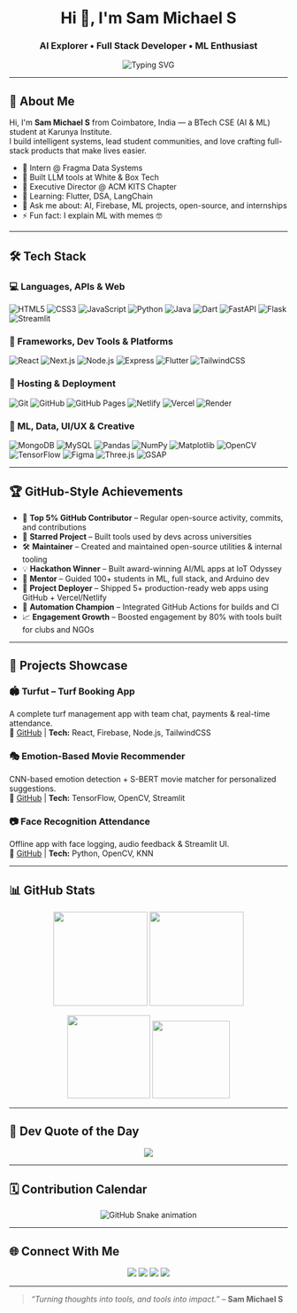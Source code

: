 <h1 align="center">Hi 👋, I'm Sam Michael S</h1>
<h3 align="center">AI Explorer • Full Stack Developer • ML Enthusiast</h3>

<p align="center">
  <img src="https://readme-typing-svg.herokuapp.com?font=Fira+Code&size=24&pause=1000&color=00FFDD&center=true&vCenter=true&width=600&lines=Building+AI-powered+apps+%7C+React%2C+FastAPI+%2B+Firebase+Dev;Hackathon+Champion+%7C+Tech+Mentor+%7C+Open+Source+Fan" alt="Typing SVG" />
</p>

---

## 🚀 About Me

Hi, I'm **Sam Michael S** from Coimbatore, India — a BTech CSE (AI & ML) student at Karunya Institute.  
I build intelligent systems, lead student communities, and love crafting full-stack products that make lives easier.

- 🔭 Intern @ Fragma Data Systems  
- 🧠 Built LLM tools at White & Box Tech  
- 👑 Executive Director @ ACM KITS Chapter  
- 🌱 Learning: Flutter, DSA, LangChain  
- 💬 Ask me about: AI, Firebase, ML projects, open-source, and internships  
- ⚡ Fun fact: I explain ML with memes 🤓  

---

## 🛠 Tech Stack

### 💻 Languages, APIs & Web
![HTML5](https://img.shields.io/badge/HTML5-E34F26?style=for-the-badge&logo=html5&logoColor=white)
![CSS3](https://img.shields.io/badge/CSS3-1572B6?style=for-the-badge&logo=css3&logoColor=white)
![JavaScript](https://img.shields.io/badge/JavaScript-F7DF1E?style=for-the-badge&logo=javascript&logoColor=black)
![Python](https://img.shields.io/badge/Python-14354C?style=for-the-badge&logo=python&logoColor=white)
![Java](https://img.shields.io/badge/Java-ED8B00?style=for-the-badge&logo=java&logoColor=white)
![Dart](https://img.shields.io/badge/Dart-0175C2?style=for-the-badge&logo=dart&logoColor=white)
![FastAPI](https://img.shields.io/badge/FastAPI-009688?style=for-the-badge&logo=fastapi)
![Flask](https://img.shields.io/badge/Flask-000000?style=for-the-badge&logo=flask)
![Streamlit](https://img.shields.io/badge/Streamlit-FF4B4B?style=for-the-badge&logo=streamlit&logoColor=white)

### 🔧 Frameworks, Dev Tools & Platforms
![React](https://img.shields.io/badge/React-20232A?style=for-the-badge&logo=react)
![Next.js](https://img.shields.io/badge/Next.js-000000?style=for-the-badge&logo=next.js)
![Node.js](https://img.shields.io/badge/Node.js-339933?style=for-the-badge&logo=nodedotjs)
![Express](https://img.shields.io/badge/Express.js-404D59?style=for-the-badge)
![Flutter](https://img.shields.io/badge/Flutter-02569B?style=for-the-badge&logo=flutter)
![TailwindCSS](https://img.shields.io/badge/Tailwind_CSS-38B2AC?style=for-the-badge&logo=tailwind-css)

### 🔗 Hosting & Deployment
![Git](https://img.shields.io/badge/Git-F05032?style=for-the-badge&logo=git&logoColor=white)
![GitHub](https://img.shields.io/badge/GitHub-181717?style=for-the-badge&logo=github)
![GitHub Pages](https://img.shields.io/badge/GitHub_Pages-121013?style=for-the-badge&logo=github)
![Netlify](https://img.shields.io/badge/Netlify-00C7B7?style=for-the-badge&logo=netlify)
![Vercel](https://img.shields.io/badge/Vercel-000000?style=for-the-badge&logo=vercel)
![Render](https://img.shields.io/badge/Render-46E3B7?style=for-the-badge&logo=render)

### 🧠 ML, Data, UI/UX & Creative
![MongoDB](https://img.shields.io/badge/MongoDB-4EA94B?style=for-the-badge&logo=mongodb)
![MySQL](https://img.shields.io/badge/MySQL-00758F?style=for-the-badge&logo=mysql)
![Pandas](https://img.shields.io/badge/Pandas-150458?style=for-the-badge&logo=pandas)
![NumPy](https://img.shields.io/badge/NumPy-013243?style=for-the-badge&logo=numpy)
![Matplotlib](https://img.shields.io/badge/Matplotlib-ffffff?style=for-the-badge&logo=matplotlib&logoColor=black)
![OpenCV](https://img.shields.io/badge/OpenCV-5C3EE8?style=for-the-badge&logo=opencv)
![TensorFlow](https://img.shields.io/badge/TensorFlow-FF6F00?style=for-the-badge&logo=tensorflow)
![Figma](https://img.shields.io/badge/Figma-F24E1E?style=for-the-badge&logo=figma)
![Three.js](https://img.shields.io/badge/Three.js-000000?style=for-the-badge&logo=three.js)
![GSAP](https://img.shields.io/badge/GSAP-88CE02?style=for-the-badge&logo=greensock)

---

## 🏆 GitHub-Style Achievements

- 🏅 **Top 5% GitHub Contributor** – Regular open-source activity, commits, and contributions  
- 🌟 **Starred Project** – Built tools used by devs across universities  
- 🛠️ **Maintainer** – Created and maintained open-source utilities & internal tooling  
- 💡 **Hackathon Winner** – Built award-winning AI/ML apps at IoT Odyssey  
- 💬 **Mentor** – Guided 100+ students in ML, full stack, and Arduino dev  
- 🚀 **Project Deployer** – Shipped 5+ production-ready web apps using GitHub + Vercel/Netlify  
- 🎯 **Automation Champion** – Integrated GitHub Actions for builds and CI  
- 📈 **Engagement Growth** – Boosted engagement by 80% with tools built for clubs and NGOs

---

## 📌 Projects Showcase

### 🏟️ Turfut – Turf Booking App  
A complete turf management app with team chat, payments & real-time attendance.  
🔗 [GitHub](https://github.com/sms32) | **Tech:** React, Firebase, Node.js, TailwindCSS

### 🎭 Emotion-Based Movie Recommender  
CNN-based emotion detection + S-BERT movie matcher for personalized suggestions.  
🔗 [GitHub](https://github.com/sms32) | **Tech:** TensorFlow, OpenCV, Streamlit

### 📷 Face Recognition Attendance  
Offline app with face logging, audio feedback & Streamlit UI.  
🔗 [GitHub](https://github.com/sms32) | **Tech:** Python, OpenCV, KNN

---

## 📊 GitHub Stats

<p align="center">
  <img src="https://github-readme-stats.vercel.app/api?username=sms32&show_icons=true&theme=radical" height="170px"/>
  <img src="https://github-readme-streak-stats.herokuapp.com/?user=sms32&theme=radical" height="170px"/>
</p>

<p align="center">
  <img src="https://github-readme-stats.vercel.app/api/top-langs/?username=sms32&layout=compact&theme=radical" height="150px"/>
  <img src="https://github-profile-trophy.vercel.app/?username=sms32&theme=radical&row=1&column=6" height="140px"/>
</p>

---

## 🧠 Dev Quote of the Day

<p align="center">
  <img src="https://quotes-github-readme.vercel.app/api?type=horizontal&theme=radical" />
</p>

---

## 🗓️ Contribution Calendar

<p align="center">
  <img src="https://github.com/sms32/sms32/blob/output/github-contribution-grid-snake.svg" alt="GitHub Snake animation" />
</p>

---

## 🌐 Connect With Me

<p align="center">
  <a href="mailto:sammichael216@gmail.com"><img src="https://img.shields.io/badge/Gmail-D14836?style=for-the-badge&logo=gmail&logoColor=white"></a>
  <a href="https://linkedin.com/in/sam-michael-s-81386b2b3"><img src="https://img.shields.io/badge/LinkedIn-0A66C2?style=for-the-badge&logo=linkedin&logoColor=white"></a>
  <a href="https://github.com/sms32"><img src="https://img.shields.io/badge/GitHub-181717?style=for-the-badge&logo=github&logoColor=white"></a>
  <a href="https://sammichaels.netlify.app"><img src="https://img.shields.io/badge/Portfolio-000000?style=for-the-badge&logo=vercel&logoColor=white"></a>
</p>

---

> _“Turning thoughts into tools, and tools into impact.”_ – **Sam Michael S**
